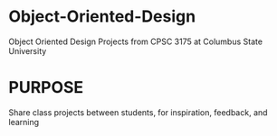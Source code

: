 # Object-Oriented-Design
Object Oriented Design Projects from CPSC 3175 at Columbus State University

# PURPOSE
Share class projects between students, for inspiration, feedback, and learning
